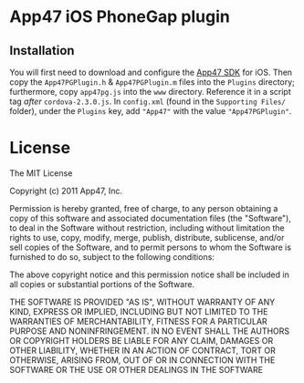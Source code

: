# App47 iOS PhoneGap plugin

## Installation

You will first need to download and configure the [App47 SDK](http://www.app47.com) for iOS. Then copy the `App47PGPlugin.h` & `App47PGPlugin.m` files into the `Plugins` directory; furthermore, copy `app47pg.js` into the `www` directory. Reference it in a script tag *after* `cordova-2.3.0.js`. In `config.xml` (found in the `Supporting Files/` folder), under the `Plugins` key, add `"App47"` with the value `"App47PGPlugin"`.


# License

The MIT License

Copyright (c) 2011 App47, Inc.

Permission is hereby granted, free of charge, to any person obtaining a copy of this software and associated documentation files (the "Software"), to deal in the Software without restriction, including without limitation the rights to use, copy, modify, merge, publish, distribute, sublicense, and/or sell copies of the Software, and to permit persons to whom the Software is furnished to do so, subject to the following conditions:

The above copyright notice and this permission notice shall be included in all copies or substantial portions of the Software.

THE SOFTWARE IS PROVIDED "AS IS", WITHOUT WARRANTY OF ANY KIND, EXPRESS OR IMPLIED, INCLUDING BUT NOT LIMITED TO THE WARRANTIES OF MERCHANTABILITY, FITNESS FOR A PARTICULAR PURPOSE AND NONINFRINGEMENT. IN NO EVENT SHALL THE AUTHORS OR COPYRIGHT HOLDERS BE LIABLE FOR ANY CLAIM, DAMAGES OR OTHER LIABILITY, WHETHER IN AN ACTION OF CONTRACT, TORT OR OTHERWISE, ARISING FROM, OUT OF OR IN CONNECTION WITH THE SOFTWARE OR THE USE OR OTHER DEALINGS IN THE SOFTWARE